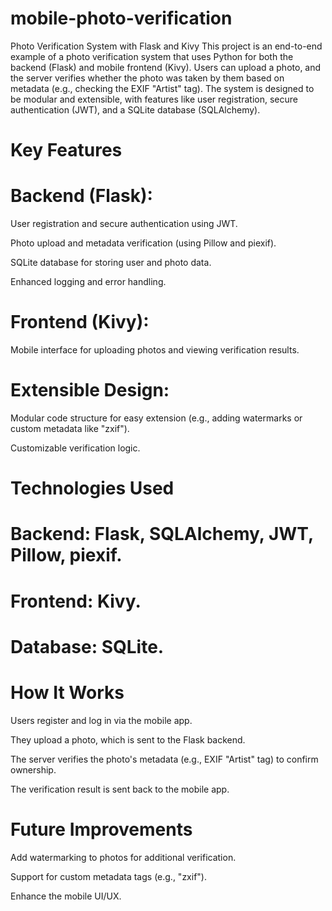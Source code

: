 # mobile-photo-verification

Photo Verification System with Flask and Kivy This project is an end-to-end example of a photo verification system that uses Python for both the backend (Flask) and mobile frontend (Kivy).
Users can upload a photo, and the server verifies whether the photo was taken by them based on metadata (e.g., checking the EXIF "Artist" tag). The system is designed to be modular and extensible, with features like user registration, secure authentication (JWT), and a SQLite database (SQLAlchemy).

# Key Features

# Backend (Flask):

User registration and secure authentication using JWT.

Photo upload and metadata verification (using Pillow and piexif).

SQLite database for storing user and photo data.

Enhanced logging and error handling.

# Frontend (Kivy):

Mobile interface for uploading photos and viewing verification results.

# Extensible Design:

Modular code structure for easy extension (e.g., adding watermarks or custom metadata like "zxif").

Customizable verification logic.

# Technologies Used
# Backend: Flask, SQLAlchemy, JWT, Pillow, piexif.

# Frontend: Kivy.

# Database: SQLite.

# How It Works
Users register and log in via the mobile app.

They upload a photo, which is sent to the Flask backend.

The server verifies the photo's metadata (e.g., EXIF "Artist" tag) to confirm ownership.

The verification result is sent back to the mobile app.

# Future Improvements
Add watermarking to photos for additional verification.

Support for custom metadata tags (e.g., "zxif").

Enhance the mobile UI/UX.
